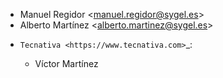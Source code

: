 - Manuel Regidor \<<manuel.regidor@sygel.es>\>
- Alberto Martínez \<<alberto.martinez@sygel.es>\>
* `Tecnativa <https://www.tecnativa.com>`_:

  * Víctor Martínez
